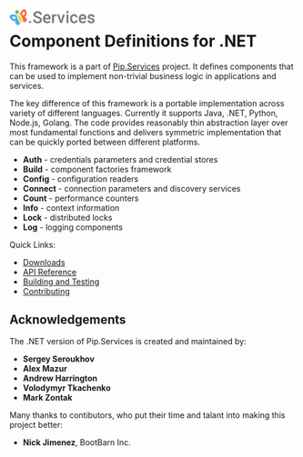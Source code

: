 # <img src="https://github.com/pip-services/pip-services/raw/master/design/Logo.png" alt="Pip.Services Logo" style="max-width:30%"> <br/> Component Definitions for .NET

This framework is a part of [Pip.Services](https://github.com/pip-services/pip-services) project.
It defines components that can be used to implement non-trivial business logic in applications and services.

The key difference of this framework is a portable implementation across variety of different languages. 
Currently it supports Java, .NET, Python, Node.js, Golang. The code provides reasonably thin abstraction layer 
over most fundamental functions and delivers symmetric implementation that can be quickly ported between different platforms.

- **Auth** - credentials parameters and credential stores
- **Build** - component factories framework
- **Config** - configuration readers
- **Connect** - connection parameters and discovery services
- **Count** - performance counters
- **Info** - context information
- **Lock** - distributed locks
- **Log** - logging components

Quick Links:

* [Downloads](https://github.com/pip-services3-dotnet/pip-services3-components-dotnet/blob/master/doc/Downloads.md)
* [API Reference](https://pip-services3-dotnet.github.io/pip-services3-components-dotnet/)
* [Building and Testing](https://github.com/pip-services3-dotnet/pip-services3-components-dotnet/blob/master/doc/Development.md)
* [Contributing](https://github.com/pip-services3-dotnet/pip-services3-components-dotnet/blob/master/doc/Development.md/#contrib)

## Acknowledgements

The .NET version of Pip.Services is created and maintained by:
- **Sergey Seroukhov**
- **Alex Mazur**
- **Andrew Harrington**
- **Volodymyr Tkachenko**
- **Mark Zontak**

Many thanks to contibutors, who put their time and talant into making this project better:
- **Nick Jimenez**, BootBarn Inc.